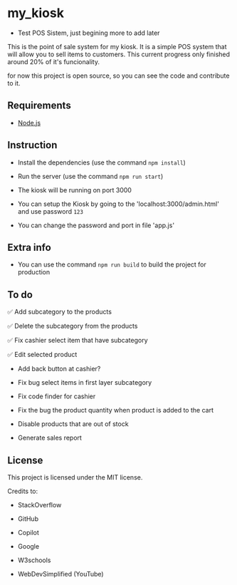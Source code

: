 

# my_kiosk

  

- Test POS Sistem, just begining more to add later

  

This is the point of sale system for my kiosk. It is a simple POS system that will allow you to sell items to customers. This current progress only finished around 20% of it's funcionality.

for now this project is open source, so you can see the code and contribute to it.

  

## Requirements

* [Node.js](https://nodejs.org/)

  

## Instruction

* Install the dependencies (use the command `npm install`)

* Run the server (use the command `npm run start`)

* The kiosk will be running on port 3000

* You can setup the Kiosk by going to the 'localhost:3000/admin.html' and use password `123`

* You can change the password and port in file 'app.js'

  

## Extra info

* You can use the command `npm run build` to build the project for production

  

## To do

✅ Add subcategory to the products

✅ Delete the subcategory from the products

✅ Fix cashier select item that have subcategory

✅ Edit selected product

* Add back button at cashier?

* Fix bug select items in first layer subcategory

* Fix code finder for cashier

* Fix the bug the product quantity when product is added to the cart

* Disable products that are out of stock

* Generate sales report

  

## License

This project is licensed under the MIT license.

  
  

Credits to:

* StackOverflow

* GitHub

* Copilot

* Google

* W3schools

* WebDevSimplified (YouTube)